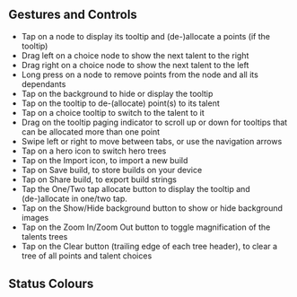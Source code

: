 Gestures and Controls
----------------------
- Tap on a node to display its tooltip and (de-)allocate a points (if the tooltip)
- Drag left on a choice node to show the next talent to the right
- Drag right on a choice node to show the next talent to the left
- Long press on a node to remove points from the node and all its dependants
- Tap on the background to hide or display the tooltip
- Tap on the tooltip to de-(allocate) point(s) to its talent
- Tap on a choice tooltip to switch to the talent to it 
- Drag on the tooltip paging indicator to scroll up or down for tooltips that can be allocated more than one point
- Swipe left or right to move between tabs, or use the navigation arrows
- Tap on a hero icon to switch hero trees
- Tap on the Import icon, to import a new build
- Tap on Save build, to store builds on your device
- Tap on Share build, to export build strings
- Tap the One/Two tap allocate button to display the tooltip and (de-)allocate in one/two tap. 
- Tap on the Show/Hide background button to show or hide background images
- Tap on the Zoom In/Zoom Out button to toggle magnification of the talents trees
- Tap on the Clear button (trailing edge of each tree header), to clear a tree of all points and talent choices

Status Colours
--------------
